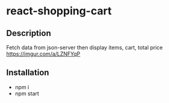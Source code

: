 # react-shopping-cart
  
## Description
Fetch data from json-server then display items, cart, total price  
https://imgur.com/a/LZNFYqP

## Installation
+ npm i
+ npm start
